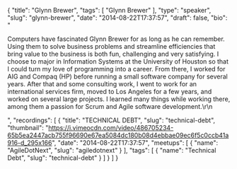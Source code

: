 {
  "title": "Glynn Brewer",
  "tags": [
    "Glynn Brewer"
  ],
  "type": "speaker",
  "slug": "glynn-brewer",
  "date": "2014-08-22T17:37:57",
  "draft": false,
  "bio": "<p>Computers have fascinated Glynn Brewer for as long as he can remember. Using them to solve business problems and streamline efficiencies that bring value to the business is both fun, challenging and very satisfying. I choose to major in Information Systems at the University of Houston so that I could turn my love of programming into a career. From there, I worked for AIG and Compaq (HP) before running a small software company for several years. After that and some consulting work, I went to work for an international services firm, moved to Los Angeles for a few years, and worked on several large projects. I learned many things while working there, among them a passion for Scrum and Agile software development.\r\n</p>",
  "recordings": [
    {
      "title": "TECHNICAL DEBT",
      "slug": "technical-debt",
      "thumbnail": "https://i.vimeocdn.com/video/486705234-65b5ea2447acb755f96690e67ea5084dc180b08d4ebbae09ec6f5c0ccb41a916-d_295x166",
      "date": "2014-08-22T17:37:57",
      "meetups": [
        {
          "name": "AgileDotNext",
          "slug": "agiledotnext"
        }
      ],
      "tags": [
        {
          "name": "Technical Debt",
          "slug": "technical-debt"
        }
      ]
    }
  ]
}